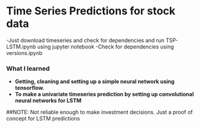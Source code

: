 # Time Series Predictions for stock data
  -Just download timeseries and check for dependencies and run TSP-LSTM.ipynb using jupyter notebook
  -Check for dependencies using versions.ipynb

### What I learned
* **Getting, cleaning and setting up a simple neural network using tensorflow.**
* **To make a univariate timeseries prediction by setting up convolutional neural networks for LSTM**

##NOTE: Not reliable enough to make investment decisions. Just a proof of concept for LSTM predictions
